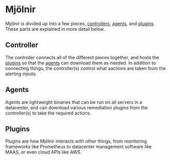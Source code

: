 # Mjölnir

Mjölnir is divided up into a few pieces, [controllers](#controller), [agents](#agents), and [plugins](plugins). These parts are explained in more detail below.

## Controller

The controller connects all of the different pieces together, and hosts the [plugins](plugins) so that the [agents](#agents) can download them as needed. In addition to connecting things, the controller(s) control what aactions are taken from the alerting inputs.

## Agents

Agents are lightweight binaries that can be run on all servers in a datacenter, and can download various remediation plugins from the controller(s) to take the required actions.

## Plugins

Plugins are how Mjölnir interacts with other things, from monitoring frameworks like Prometheus to datacenter management software like MAAS, or even cloud APIs like AWS.
